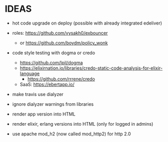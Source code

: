 # IDEAS

- hot code upgrade on deploy (possible with already integrated edeliver)

- roles: https://github.com/vysakh0/exbouncer
  - or https://github.com/boydm/policy_wonk

- code style testing with dogma or credo
  - https://github.com/lpil/dogma
  - https://elixirnation.io/libraries/credo-static-code-analysis-for-elixir-language
    - https://github.com/rrrene/credo
  - SaaS: https://ebertapp.io/

- make travis use dialyzer
- ignore dialyzer warnings from libraries

- render app version into HTML
- render elixir, erlang versions into HTML (only for logged in admins)

- use apache mod_h2 (now called mod_http2) for http 2.0
